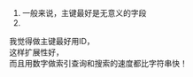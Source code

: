 1. 一般来说，主键最好是无意义的字段
2. 
我觉得做主键最好用ID，  
这样扩展性好，  
而且用数字做索引查询和搜索的速度都比字符串快！
<!--stackedit_data:
eyJoaXN0b3J5IjpbMjIzMzExMDI3XX0=
-->